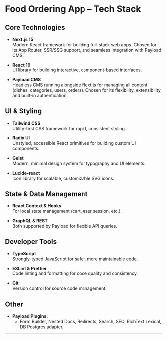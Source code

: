 # Food Ordering App – Tech Stack

## Core Technologies

- **Next.js 15**  
  Modern React framework for building full-stack web apps. Chosen for its App Router, SSR/SSG support, and seamless integration with Payload CMS.

- **React 19**  
  UI library for building interactive, component-based interfaces.

- **Payload CMS**  
  Headless CMS running alongside Next.js for managing all content (dishes, categories, users, orders). Chosen for its flexibility, extensibility, and built-in authentication.

## UI & Styling

- **Tailwind CSS**  
  Utility-first CSS framework for rapid, consistent styling.

- **Radix UI**  
  Unstyled, accessible React primitives for building custom UI components.

- **Geist**  
  Modern, minimal design system for typography and UI elements.

- **Lucide-react**  
  Icon library for scalable, customizable SVG icons.

## State & Data Management

- **React Context & Hooks**  
  For local state management (cart, user session, etc.).

- **GraphQL & REST**  
  Both supported by Payload for flexible API queries.

## Developer Tools

- **TypeScript**  
  Strongly-typed JavaScript for safer, more maintainable code.

- **ESLint & Prettier**  
  Code linting and formatting for code quality and consistency.

- **Git**  
  Version control for source code management.

## Other

- **Payload Plugins:**  
  - Form Builder, Nested Docs, Redirects, Search, SEO, RichText Lexical, DB Postgres adapter.

---
